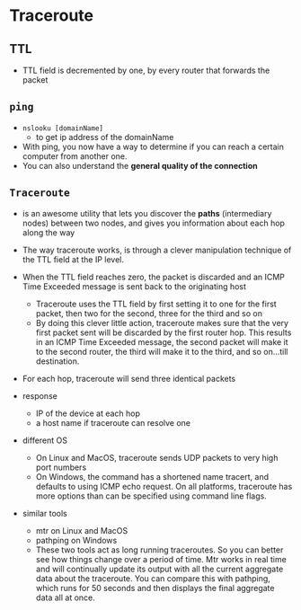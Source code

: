# Traceroute


## TTL
* TTL field is decremented by one, by every router that forwards the packet

## `ping`
* `nslooku [domainName]`
  * to get ip address of the domainName
* With ping, you now have a way to determine if you can reach a certain computer from another one.
* You can also understand the **general quality of the connection**


## `Traceroute`
  * is an awesome utility that lets you discover the **paths** (intermediary nodes) between two nodes, and gives you information about each hop along the way
  * The way traceroute works, is through a clever manipulation technique of the TTL field at the IP level.
  * When the TTL field reaches zero, the packet is discarded and an ICMP Time Exceeded message is sent back to the originating host
    * Traceroute uses the TTL field by first setting it to one for the first packet, then two for the second, three for the third and so on
    * By doing this clever little action, traceroute makes sure that the very first packet sent will be discarded by the first router hop. This results in an ICMP Time Exceeded message, the second packet will make it to the second router, the third will make it to the third, and so on...till destination.
  * For each hop, traceroute will send three identical packets
  * response
    * IP of the device at each hop
    * a host name if traceroute can resolve one


  * different OS
    * On Linux and MacOS, traceroute sends UDP packets to very high port numbers
    * On Windows, the command has a shortened name tracert, and defaults to using ICMP echo request. On all platforms, traceroute has more options than can be specified using command line flags.

  * similar tools
    * mtr on Linux and MacOS
    * pathping on Windows
    * These two tools act as long running traceroutes. So you can better see how things change over a period of time. Mtr works in real time and will continually update its output with all the current aggregate data about the traceroute. You can compare this with pathping, which runs for 50 seconds and then displays the final aggregate data all at once.
